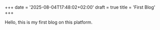 +++
date = '2025-08-04T17:48:02+02:00'
draft = true
title = 'First Blog'
+++

Hello, this is my first blog on this platform.


